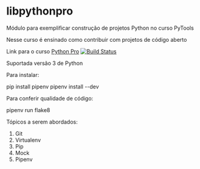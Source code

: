 # libpythonpro

Módulo para exemplificar construção de projetos Python no curso PyTools

Nesse curso é ensinado como contribuir com projetos de código aberto

Link para o curso [Python Pro](https://python.pro.br)
[![Build Status](https://travis-ci.com/Ernanidacosta/libpythonpro.svg?branch=master)](https://travis-ci.com/Ernanidacosta/libpythonpro)

Suportada versão 3 de Python

Para instalar:

pip install pipenv
pipenv install --dev


Para conferir qualidade de código:

pipenv run flake8

Tópicos a serem abordados:

1. Git
2. Virtualenv
3. Pip
4. Mock
5. Pipenv